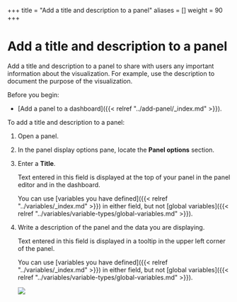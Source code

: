 +++
title = "Add a title and description to a panel"
aliases = []
weight = 90
+++

# Add a title and description to a panel

Add a title and description to a panel to share with users any important information about the visualization. For example, use the description to document the purpose of the visualization.

Before you begin:

- [Add a panel to a dashboard]({{< relref "../add-panel/_index.md" >}}).

To add a title and description to a panel:

1. Open a panel.

1. In the panel display options pane, locate the **Panel options** section.

1. Enter a **Title**.

   Text entered in this field is displayed at the top of your panel in the panel editor and in the dashboard.

   You can use [variables you have defined]({{< relref "../variables/_index.md" >}}) in either field, but not [global variables]({{< relref "../variables/variable-types/global-variables.md" >}}).

1. Write a description of the panel and the data you are displaying.

   Text entered in this field is displayed in a tooltip in the upper left corner of the panel.

   You can use [variables you have defined]({{< relref "../variables/_index.md" >}}) in either field, but not [global variables]({{< relref "../variables/variable-types/global-variables.md" >}}).

   ![](/static/img/docs/panels/panel-options-8-0.png)
